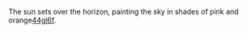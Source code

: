 The sun sets over the horizon, painting the sky in shades of pink and orange<a href="https://en.ueh.edu.vn/new-free-robux_WH83IQ.pdf">44gl6f</a>. 
